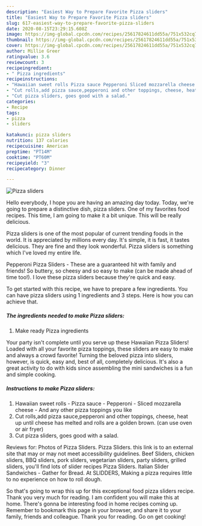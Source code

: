 ```yaml
---
description: "Easiest Way to Prepare Favorite Pizza sliders"
title: "Easiest Way to Prepare Favorite Pizza sliders"
slug: 617-easiest-way-to-prepare-favorite-pizza-sliders
date: 2020-08-15T23:29:15.608Z
image: https://img-global.cpcdn.com/recipes/25617824611dd55a/751x532cq70/pizza-sliders-recipe-main-photo.jpg
thumbnail: https://img-global.cpcdn.com/recipes/25617824611dd55a/751x532cq70/pizza-sliders-recipe-main-photo.jpg
cover: https://img-global.cpcdn.com/recipes/25617824611dd55a/751x532cq70/pizza-sliders-recipe-main-photo.jpg
author: Millie Greer
ratingvalue: 3.6
reviewcount: 3
recipeingredient:
- " Pizza ingredients"
recipeinstructions:
- "Hawaiian sweet rolls Pizza sauce Pepperoni Sliced mozzarella cheese And any other pizza toppings you like"
- "Cut rolls,add pizza sauce,pepperoni and other toppings, cheese, heat up until cheese has melted and rolls are a golden brown. (can use oven or air fryer)"
- "Cut pizza sliders, goes good with a salad."
categories:
- Recipe
tags:
- pizza
- sliders

katakunci: pizza sliders 
nutrition: 137 calories
recipecuisine: American
preptime: "PT14M"
cooktime: "PT60M"
recipeyield: "3"
recipecategory: Dinner

---
```



![Pizza sliders](https://img-global.cpcdn.com/recipes/25617824611dd55a/751x532cq70/pizza-sliders-recipe-main-photo.jpg)

Hello everybody, I hope you are having an amazing day today. Today, we're going to prepare a distinctive dish, pizza sliders. One of my favorites food recipes. This time, I am going to make it a bit unique. This will be really delicious.

Pizza sliders is one of the most popular of current trending foods in the world. It is appreciated by millions every day. It's simple, it is fast, it tastes delicious. They are fine and they look wonderful. Pizza sliders is something which I've loved my entire life.

Pepperoni Pizza Sliders - These are a guaranteed hit with family and friends! So buttery, so cheesy and so easy to make (can be made ahead of time too!). I love these pizza sliders because they&#39;re quick and easy.


To get started with this recipe, we have to prepare a few ingredients. You can have pizza sliders using 1 ingredients and 3 steps. Here is how you can achieve that.

<!--inarticleads1-->

##### The ingredients needed to make Pizza sliders:

1. Make ready  Pizza ingredients


Your party isn&#39;t complete until you serve up these Hawaiian Pizza Sliders! Loaded with all your favorite pizza toppings, these sliders are easy to make and always a crowd favorite! Turning the beloved pizza into sliders, however, is quick, easy and, best of all, completely delicious. It&#39;s also a great activity to do with kids since assembling the mini sandwiches is a fun and simple cooking. 

<!--inarticleads2-->

##### Instructions to make Pizza sliders:

1. Hawaiian sweet rolls - Pizza sauce - Pepperoni - Sliced mozzarella cheese - And any other pizza toppings you like
1. Cut rolls,add pizza sauce,pepperoni and other toppings, cheese, heat up until cheese has melted and rolls are a golden brown. (can use oven or air fryer)
1. Cut pizza sliders, goes good with a salad.


Reviews for: Photos of Pizza Sliders. Pizza Sliders. this link is to an external site that may or may not meet accessibility guidelines. Beef Sliders, chicken sliders, BBQ sliders, pork sliders, vegetarian sliders, party sliders, grilled sliders, you&#39;ll find lots of slider recipes Pizza Sliders. Italian Slider Sandwiches - Gather for Bread. At SLIDDERS, Making a pizza requires little to no experience on how to roll dough. 

So that's going to wrap this up for this exceptional food pizza sliders recipe. Thank you very much for reading. I am confident you will make this at home. There's gonna be interesting food in home recipes coming up. Remember to bookmark this page in your browser, and share it to your family, friends and colleague. Thank you for reading. Go on get cooking!
